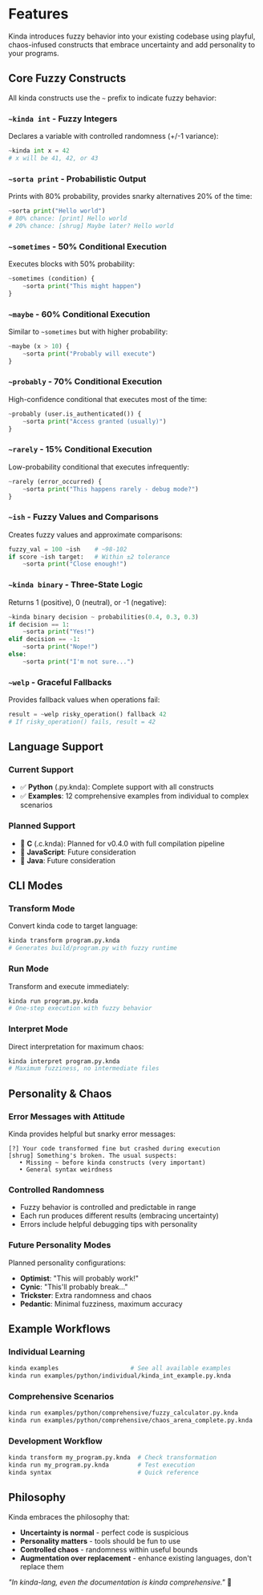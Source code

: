 # Features

Kinda introduces fuzzy behavior into your existing codebase using playful, chaos-infused constructs that embrace uncertainty and add personality to your programs.

## Core Fuzzy Constructs

All kinda constructs use the `~` prefix to indicate fuzzy behavior:

### `~kinda int` - Fuzzy Integers
Declares a variable with controlled randomness (+/-1 variance):
```python
~kinda int x = 42
# x will be 41, 42, or 43
```

### `~sorta print` - Probabilistic Output  
Prints with 80% probability, provides snarky alternatives 20% of the time:
```python
~sorta print("Hello world")
# 80% chance: [print] Hello world
# 20% chance: [shrug] Maybe later? Hello world
```

### `~sometimes` - 50% Conditional Execution
Executes blocks with 50% probability:
```python
~sometimes (condition) {
    ~sorta print("This might happen")
}
```

### `~maybe` - 60% Conditional Execution  
Similar to `~sometimes` but with higher probability:
```python
~maybe (x > 10) {
    ~sorta print("Probably will execute")
}
```

### `~probably` - 70% Conditional Execution
High-confidence conditional that executes most of the time:
```python
~probably (user.is_authenticated()) {
    ~sorta print("Access granted (usually)")
}
```

### `~rarely` - 15% Conditional Execution  
Low-probability conditional that executes infrequently:
```python
~rarely (error_occurred) {
    ~sorta print("This happens rarely - debug mode?")
}
```

### `~ish` - Fuzzy Values and Comparisons
Creates fuzzy values and approximate comparisons:
```python
fuzzy_val = 100 ~ish    # ~98-102
if score ~ish target:   # Within ±2 tolerance
    ~sorta print("Close enough!")
```

### `~kinda binary` - Three-State Logic
Returns 1 (positive), 0 (neutral), or -1 (negative):
```python
~kinda binary decision ~ probabilities(0.4, 0.3, 0.3)
if decision == 1:
    ~sorta print("Yes!")
elif decision == -1:
    ~sorta print("Nope!")
else:
    ~sorta print("I'm not sure...")
```

### `~welp` - Graceful Fallbacks
Provides fallback values when operations fail:
```python
result = ~welp risky_operation() fallback 42
# If risky_operation() fails, result = 42
```

## Language Support

### Current Support
- ✅ **Python** (.py.knda): Complete support with all constructs
- ✅ **Examples**: 12 comprehensive examples from individual to complex scenarios

### Planned Support  
- 🚧 **C** (.c.knda): Planned for v0.4.0 with full compilation pipeline
- 🚧 **JavaScript**: Future consideration
- 🚧 **Java**: Future consideration

## CLI Modes

### Transform Mode
Convert kinda code to target language:
```bash
kinda transform program.py.knda
# Generates build/program.py with fuzzy runtime
```

### Run Mode  
Transform and execute immediately:
```bash
kinda run program.py.knda
# One-step execution with fuzzy behavior
```

### Interpret Mode
Direct interpretation for maximum chaos:
```bash
kinda interpret program.py.knda  
# Maximum fuzziness, no intermediate files
```

## Personality & Chaos

### Error Messages with Attitude
Kinda provides helpful but snarky error messages:
```
[?] Your code transformed fine but crashed during execution
[shrug] Something's broken. The usual suspects:
   • Missing ~ before kinda constructs (very important)
   • General syntax weirdness
```

### Controlled Randomness
- Fuzzy behavior is controlled and predictable in range
- Each run produces different results (embracing uncertainty)
- Errors include helpful debugging tips with personality

### Future Personality Modes
Planned personality configurations:
- **Optimist**: "This will probably work!"
- **Cynic**: "This'll probably break..."  
- **Trickster**: Extra randomness and chaos
- **Pedantic**: Minimal fuzziness, maximum accuracy

## Example Workflows

### Individual Learning
```bash
kinda examples                    # See all available examples
kinda run examples/python/individual/kinda_int_example.py.knda
```

### Comprehensive Scenarios
```bash
kinda run examples/python/comprehensive/fuzzy_calculator.py.knda
kinda run examples/python/comprehensive/chaos_arena_complete.py.knda
```

### Development Workflow
```bash
kinda transform my_program.py.knda  # Check transformation
kinda run my_program.py.knda        # Test execution
kinda syntax                        # Quick reference
```

## Philosophy

Kinda embraces the philosophy that:
- **Uncertainty is normal** - perfect code is suspicious
- **Personality matters** - tools should be fun to use
- **Controlled chaos** - randomness within useful bounds
- **Augmentation over replacement** - enhance existing languages, don't replace them

*"In kinda-lang, even the documentation is kinda comprehensive."* 🎲